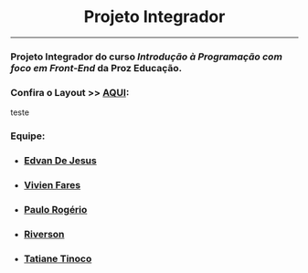 # <center> Projeto Integrador </center>
<hr>

### Projeto Integrador do curso *Introdução à Programação com foco em Front-End* da Proz Educação.



### Confira o Layout >>  [AQUI](https://drive.google.com/drive/folders/1LmtctujW9BsROpcw_2hke-BAHHfVQBKE?usp=sharing):

teste



### Equipe:
- ### [Edvan De Jesus ](https://github.com/edvandejesus "Perfil No Github")
- ### [Vivien Fares](https://github.com/vivifares1 "Perfil No Github")
- ### [Paulo Rogério](https://github.com "Perfil No Github")
- ### [Riverson](https://github.com/Riverkirasamura "Perfil No Github")
- ### [Tatiane Tinoco](https://github.com/tatianetinoco "Perfin No Github")








